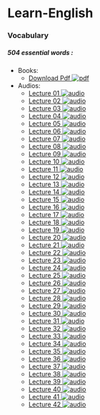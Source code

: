 # Learn-English



### Vocabulary

##### 504 essential words :

* Books:
  * [Download Pdf ![pdf][pdf file]](id=1Z3ChD0ccmcITjvZF8M_2pcIFmS7GX4oD)
* Audios:
  * [Lecture 01 ![audio][audio file]](https://docs.google.com/uc?export=download&id=1u3nLQcuO9f79LH0GXkL3XdVnqYsvzf9-)   
  * [Lecture 02 ![audio][audio file]](https://docs.google.com/uc?export=download&id=1fXdGC82oNq4uBFdwM6aYLuRh0Crsl5xA)   
  * [Lecture 03 ![audio][audio file]](https://docs.google.com/uc?export=download&id=1e4ASLEs4vQSoRZQGR0UEpAMgpPDJq4CS)   
  * [Lecture 04 ![audio][audio file]](https://docs.google.com/uc?export=download&id=1hy1zoJhkUV-mjlab6YFcwouZUTAmGkbU)   
  * [Lecture 05 ![audio][audio file]](https://docs.google.com/uc?export=download&id=)   
  * [Lecture 06 ![audio][audio file]](https://docs.google.com/uc?export=download&id=)   
  * [Lecture 07 ![audio][audio file]](https://docs.google.com/uc?export=download&id=)   
  * [Lecture 08 ![audio][audio file]](https://docs.google.com/uc?export=download&id=)   
  * [Lecture 09 ![audio][audio file]](https://docs.google.com/uc?export=download&id=)   
  * [Lecture 10 ![audio][audio file]](https://docs.google.com/uc?export=download&id=)   
  * [Lecture 11 ![audio][audio file]](https://docs.google.com/uc?export=download&id=)   
  * [Lecture 12 ![audio][audio file]](https://docs.google.com/uc?export=download&id=)   
  * [Lecture 13 ![audio][audio file]](https://docs.google.com/uc?export=download&id=)   
  * [Lecture 14 ![audio][audio file]](https://docs.google.com/uc?export=download&id=)   
  * [Lecture 15 ![audio][audio file]](https://docs.google.com/uc?export=download&id=)   
  * [Lecture 16 ![audio][audio file]](https://docs.google.com/uc?export=download&id=)   
  * [Lecture 17 ![audio][audio file]](https://docs.google.com/uc?export=download&id=)   
  * [Lecture 18 ![audio][audio file]](https://docs.google.com/uc?export=download&id=)   
  * [Lecture 19 ![audio][audio file]](https://docs.google.com/uc?export=download&id=)   
  * [Lecture 20 ![audio][audio file]](https://docs.google.com/uc?export=download&id=)   
  * [Lecture 21 ![audio][audio file]](https://docs.google.com/uc?export=download&id=)   
  * [Lecture 22 ![audio][audio file]](https://docs.google.com/uc?export=download&id=)   
  * [Lecture 23 ![audio][audio file]](https://docs.google.com/uc?export=download&id=)   
  * [Lecture 24 ![audio][audio file]](https://docs.google.com/uc?export=download&id=)   
  * [Lecture 25 ![audio][audio file]](https://docs.google.com/uc?export=download&id=)   
  * [Lecture 26 ![audio][audio file]](https://docs.google.com/uc?export=download&id=1weYSUjYlyvnQsgxcuxZarBHduaznn9kt)   
  * [Lecture 27 ![audio][audio file]](https://docs.google.com/uc?export=download&id=1r5vDPeFBhizJnaRO0AxR5tTvU-_oBAab)   
  * [Lecture 28 ![audio][audio file]](https://docs.google.com/uc?export=download&id=1eQ0GwYKZo-68MiTyv59ZgZSPbmXyfCO1)   
  * [Lecture 29 ![audio][audio file]](https://docs.google.com/uc?export=download&id=13Ft9WZxkl5IqQVG1IR0X3e79tAqJc4lF)   
  * [Lecture 30 ![audio][audio file]](https://docs.google.com/uc?export=download&id=1yBTMpayITvyOFYVPSWkuJiD6IF4fJPlP)   
  * [Lecture 31 ![audio][audio file]](https://docs.google.com/uc?export=download&id=1o_CE_rXX5vjSaE54QUKapeJPXkuuWe7U)   
  * [Lecture 32 ![audio][audio file]](https://docs.google.com/uc?export=download&id=1jI9w7HvaRNAG4wKwv9YaPHkU-q6W2h6g)   
  * [Lecture 33 ![audio][audio file]](https://docs.google.com/uc?export=download&id=1UM--HgERYnG8a8kZlNFbxobGlEEsN297)   
  * [Lecture 34 ![audio][audio file]](https://docs.google.com/uc?export=download&id=1O-SxGI-oTo1pihz-U4J-89ANeYLRgFoo)   
  * [Lecture 35 ![audio][audio file]](https://docs.google.com/uc?export=download&id=1ls_PRKBHAZSZxsKJnay2Fr_DLTXikTZV)   
  * [Lecture 36 ![audio][audio file]](https://docs.google.com/uc?export=download&id=17ArwIcT1Lloa6HERkz3YHXbxk87bOQkE)   
  * [Lecture 37 ![audio][audio file]](https://docs.google.com/uc?export=download&id=17ArwIcT1Lloa6HERkz3YHXbxk87bOQkE)   
  * [Lecture 38 ![audio][audio file]](https://docs.google.com/uc?export=download&id=https://drive.google.com/open?id=1CHGxSIrr9_xvHXaWpegpAyLMtNv3YTF3)   
  * [Lecture 39 ![audio][audio file]](https://docs.google.com/uc?export=download&id=1mFQSyoOojLiLQq1w_qvHQqR1IZfyVs-w)   
  * [Lecture 40 ![audio][audio file]](https://docs.google.com/uc?export=download&id=1Cj_ySDYb0gW68WCx7k2MXad0et8pjFTG)   
  * [Lecture 41 ![audio][audio file]](https://docs.google.com/uc?export=download&id=1sKx0hE97CtV525c6c6QsDZ3KL5WoZmP5)   
  * [Lecture 42 ![audio][audio file]](https://docs.google.com/uc?export=download&id=1D3YO9mxVwVa4_cW7y5wAOTySEe3wOhfm)   

























[download icon]: https://img.icons8.com/metro/26/000000/download.png "download icon"
[download cloud]: https://img.icons8.com/material/24/000000/download-from-cloud.png  "download icon"
[download cloud blue]: https://img.icons8.com/officexs/16/000000/download-2.png  "download icon"
[zip file]: https://img.icons8.com/material/24/000000/zip.png  "file format icon (zip)"
[unkhown file]: https://img.icons8.com/material-outlined/24/000000/file.png  "file format icon"
[pdf file]: https://img.icons8.com/material-outlined/24/000000/pdf.png "file format icon (pdf)"
[audio file]: https://img.icons8.com/material-rounded/24/000000/medium-volume.png "file format (audio)"

